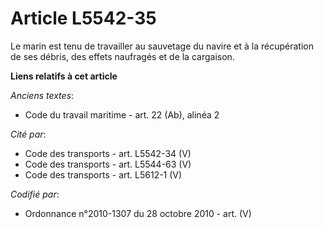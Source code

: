 # Article L5542-35

Le marin est tenu de travailler au sauvetage du navire et à la récupération de ses débris, des effets naufragés et de la
cargaison.

**Liens relatifs à cet article**

_Anciens textes_:

  - Code du travail maritime - art. 22 (Ab), alinéa 2

_Cité par_:

  - Code des transports - art. L5542-34 (V)
  - Code des transports - art. L5544-63 (V)
  - Code des transports - art. L5612-1 (V)

_Codifié par_:

  - Ordonnance n°2010-1307 du 28 octobre 2010 - art. (V)
